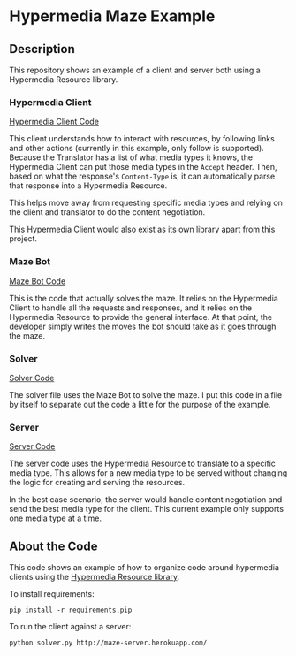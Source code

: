 Hypermedia Maze Example
===========

## Description

This repository shows an example of a client and server both using a Hypermedia Resource library.

### Hypermedia Client

[Hypermedia Client Code](https://github.com/smizell/maze_client/blob/master/hypermedia_client.py)

This client understands how to interact with resources, by following links and other actions (currently in this example, only follow is supported). Because the Translator has a list of what media types it knows, the Hypermedia Client can put those media types in the `Accept` header. Then, based on what the response's `Content-Type` is, it can automatically parse that response into a Hypermedia Resource. 

This helps move away from requesting specific media types and relying on the client and translator to do the content negotiation.

This Hypermedia Client would also exist as its own library apart from this project.

### Maze Bot

[Maze Bot Code](https://github.com/smizell/maze_client/blob/master/maze_bot.py)

This is the code that actually solves the maze. It relies on the Hypermedia Client to handle all the requests and responses, and it relies on the Hypermedia Resource to provide the general interface. At that point, the developer simply writes the moves the bot should take as it goes through the maze.

### Solver

[Solver Code](https://github.com/smizell/maze_client/blob/master/solver.py)

The solver file uses the Maze Bot to solve the maze. I put this code in a file by itself to separate out the code a little for the purpose of the example.

### Server

[Server Code](https://github.com/smizell/maze_server)

The server code uses the Hypermedia Resource to translate to a specific media type. This allows for a new media type to be served without changing the logic for creating and serving the resources. 

In the best case scenario, the server would handle content negotiation and send the best media type for the client. This current example only supports one media type at a time.

## About the Code

This code shows an example of how to organize code around hypermedia clients using the [Hypermedia Resource library](https://github.com/the-hypermedia-project/hypermedia-resource-python).

To install requirements:

```shell
pip install -r requirements.pip
```

To run the client against a server:

```shell
python solver.py http://maze-server.herokuapp.com/
```
